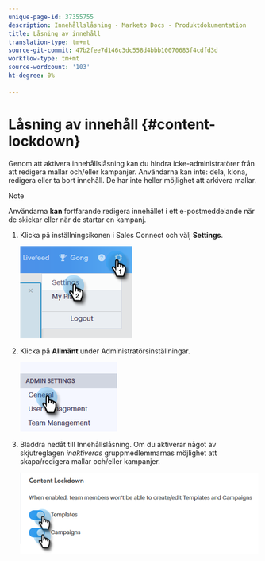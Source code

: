 ```yaml
---
unique-page-id: 37355755
description: Innehållslåsning - Marketo Docs - Produktdokumentation
title: Låsning av innehåll
translation-type: tm+mt
source-git-commit: 47b2fee7d146c3dc558d4bbb10070683f4cdfd3d
workflow-type: tm+mt
source-wordcount: '103'
ht-degree: 0%

---
```



# Låsning av innehåll {#content-lockdown}

Genom att aktivera innehållslåsning kan du hindra icke-administratörer från att redigera mallar och/eller kampanjer. Användarna kan inte: dela, klona, redigera eller ta bort innehåll. De har inte heller möjlighet att arkivera mallar.

>[!NOTE]
>
>Användarna **kan** fortfarande redigera innehållet i ett e-postmeddelande när de skickar eller när de startar en kampanj.

1. Klicka på inställningsikonen i Sales Connect och välj **Settings**.

   ![](assets/one-4.png)

1. Klicka på **Allmänt** under Administratörsinställningar.

   ![](assets/two-4.png)

1. Bläddra nedåt till Innehållslåsning. Om du aktiverar något av skjutreglagen *inaktiveras* gruppmedlemmarnas möjlighet att skapa/redigera mallar och/eller kampanjer.

   ![](assets/three-4.png)

